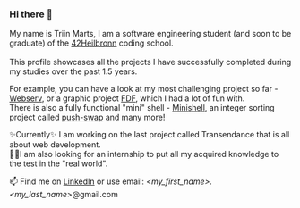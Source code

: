### Hi there 👋
My name is Triin Marts, I am a software engineering student (and soon to be graduate) of the [42Heilbronn](https://www.42heilbronn.de/en/) coding school.\
\
This profile showcases all the projects I have successfully completed during my studies over the past 1.5 years.

For example, you can have a look at my most challenging project so far - [Webserv](https://github.com/triimar/webserv), or a graphic project [FDF](https://github.com/triimar/FDF---Wireframe-model), which I had a lot of fun with. \
There is also a fully functional "mini" shell - [Minishell](https://github.com/triimar/minishell), an integer sorting project called [push-swap](https://github.com/triimar/push_swap---sorting-data-on-a-stack) and many more!

 ✨Currently✨ I am working on the last project called Transendance that is all about web development. \
 🔭🔭I am also looking for an internship to put all my acquired knowledge to the test in the "real world".

📫 Find me on [LinkedIn](https://www.linkedin.com/in/triin-marts-879b87287/) or use email: <*my_first_name>.<my_last_name*>@gmail.com
<!--
**triimar/triimar** is a ✨ _special_ ✨ repository because its `README.md` (this file) appears on your GitHub profile.

Here are some ideas to get you started:

- 🔭 I’m currently working on ...
- 🌱 I’m currently learning ...
- 👯 I’m looking to collaborate on ...
- 🤔 I’m looking for help with ...
- 💬 Ask me about ...
- 📫 How to reach me: ...
- 😄 Pronouns: ...
- ⚡ Fun fact: ...
-->
